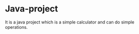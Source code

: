 Java-project
============
It is a java project which is a simple calculator and can do simple operations.
